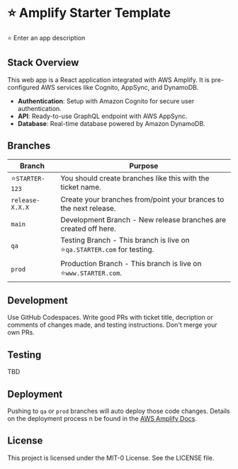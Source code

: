 # ⭐️ Amplify Starter Template

⭐️ Enter an app description

## Stack Overview

This web app is a React application integrated with AWS Amplify. It is pre-configured AWS services like Cognito, AppSync, and DynamoDB.
- **Authentication**: Setup with Amazon Cognito for secure user authentication.
- **API**: Ready-to-use GraphQL endpoint with AWS AppSync.
- **Database**: Real-time database powered by Amazon DynamoDB.

## Branches

| Branch | Purpose |
| ------ | ------- |
| ⭐️`STARTER-123` | You should create branches like this with the ticket name. |
| `release-X.X.X` | Create your branches from/point your brances to the next release. |
| `main` | Development Branch - New release branches are created off here. |
| `qa` | Testing Branch - This branch is live on ⭐️`qa.STARTER.com` for testing. |
| `prod` | Production Branch - This branch is live on ⭐️`www.STARTER.com`. |

## Development

Use GitHub Codespaces. Write good PRs with ticket title, decription or comments of changes made, and testing instructions. Don't merge your own PRs.

## Testing

TBD

## Deployment

Pushing to `qa` or `prod` branches will auto deploy those code changes. Details on the deployment process n be found in the [AWS Amplify Docs](https://docs.amplify.aws/react/start/quickstart/#deploy-a-fullstack-app-to-aws).

## License

This project is licensed under the MIT-0 License. See the LICENSE file.
